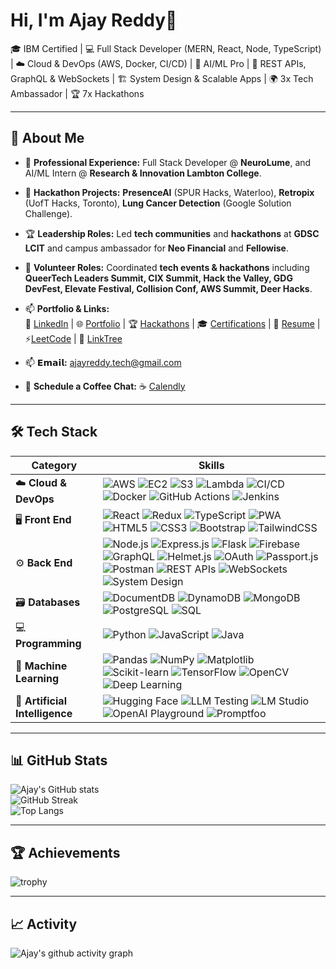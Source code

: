# Hi, I'm Ajay Reddy👋  

🎓 IBM Certified | 💻 Full Stack Developer (MERN, React, Node, TypeScript) | ☁️ Cloud & DevOps (AWS, Docker, CI/CD) | 🤖 AI/ML Pro | 🔗 REST APIs, GraphQL & WebSockets | 🏗️ System Design & Scalable Apps | 🌍 3x Tech Ambassador | 🏆 7x Hackathons 

---

## 🚀 About Me
- 💼 **Professional Experience:** Full Stack Developer @ **NeuroLume**, and AI/ML Intern @ **Research & Innovation Lambton College**.  
- 🚀 **Hackathon Projects:** **PresenceAI** (SPUR Hacks, Waterloo), **Retropix** (UofT Hacks, Toronto), **Lung Cancer Detection** (Google Solution Challenge).  
- 🏆 **Leadership Roles:** Led **tech communities** and **hackathons** at **GDSC LCIT** and campus ambassador for **Neo Financial** and **Fellowise**.  
- 🤝 **Volunteer Roles:** Coordinated **tech events & hackathons** including **QueerTech Leaders Summit, CIX Summit, Hack the Valley, GDG DevFest, Elevate Festival, Collision Conf, AWS Summit, Deer Hacks**.

- 📫 **Portfolio & Links:**  
  💼 [LinkedIn](https://www.linkedin.com/in/ajayreddytech/) | 🌐 [Portfolio](https://ajayhackz.netlify.app/) | 🏆 [Hackathons](https://ajayhacks.netlify.app/) | 🎓 [Certifications](https://drive.google.com/drive/folders/1UURMV6IbZpyhE84iOi6OcfKV76dvTlB7?usp=sharing) | 📄 [Resume](https://tinyurl.com/2dbh8v95) | ⚡[LeetCode](https://leetcode.com/u/_ajayreddytech/) | 🔗 [LinkTree](https://linktr.ee/ajayreddytech)

- 📫 **𝗘𝗺𝗮𝗶𝗹:** ajayreddy.tech@gmail.com
- 📅 **Schedule a Coffee Chat:** ☕ [Calendly](https://calendly.com/ajayreddytech)


---

## 🛠 Tech Stack  

| **Category** | **Skills** |
|--------------|------------|
| ☁️ **Cloud & DevOps** | ![AWS](https://img.shields.io/badge/-AWS-05122A?logo=amazon-aws) ![EC2](https://img.shields.io/badge/-EC2-05122A?logo=amazon-aws) ![S3](https://img.shields.io/badge/-S3-05122A?logo=amazon-s3) ![Lambda](https://img.shields.io/badge/-Lambda-05122A?logo=aws-lambda) ![CI/CD](https://img.shields.io/badge/-CI%2FCD-05122A?logo=githubactions) ![Docker](https://img.shields.io/badge/-Docker-05122A?logo=docker) ![GitHub Actions](https://img.shields.io/badge/-GitHub%20Actions-05122A?logo=githubactions) ![Jenkins](https://img.shields.io/badge/-Jenkins-05122A?logo=jenkins) |
| 🖥️ **Front End** | ![React](https://img.shields.io/badge/-React-05122A?logo=react) ![Redux](https://img.shields.io/badge/-Redux-05122A?logo=redux) ![TypeScript](https://img.shields.io/badge/-TypeScript-05122A?logo=typescript) ![PWA](https://img.shields.io/badge/-PWA-05122A?logo=pwa) ![HTML5](https://img.shields.io/badge/-HTML5-05122A?logo=html5) ![CSS3](https://img.shields.io/badge/-CSS3-05122A?logo=css3) ![Bootstrap](https://img.shields.io/badge/-Bootstrap-05122A?logo=bootstrap) ![TailwindCSS](https://img.shields.io/badge/-TailwindCSS-05122A?logo=tailwind-css) |
| ⚙️ **Back End** | ![Node.js](https://img.shields.io/badge/-Node.js-05122A?logo=node.js) ![Express.js](https://img.shields.io/badge/-Express.js-05122A?logo=express) ![Flask](https://img.shields.io/badge/-Flask-05122A?logo=flask) ![Firebase](https://img.shields.io/badge/-Firebase-05122A?logo=firebase) ![GraphQL](https://img.shields.io/badge/-GraphQL-05122A?logo=graphql) ![Helmet.js](https://img.shields.io/badge/-Helmet.js-05122A?logo=node.js) ![OAuth](https://img.shields.io/badge/-OAuth-05122A?logo=auth0) ![Passport.js](https://img.shields.io/badge/-Passport.js-05122A?logo=passport) ![Postman](https://img.shields.io/badge/-Postman-05122A?logo=postman) ![REST APIs](https://img.shields.io/badge/-REST%20APIs-05122A?logo=api) ![WebSockets](https://img.shields.io/badge/-WebSockets-05122A?logo=socket.io) ![System Design](https://img.shields.io/badge/-System%20Design-05122A?logo=arch-linux) |
| 🗃️ **Databases** | ![DocumentDB](https://img.shields.io/badge/-DocumentDB-05122A?logo=amazon-dynamodb) ![DynamoDB](https://img.shields.io/badge/-DynamoDB-05122A?logo=amazondynamodb) ![MongoDB](https://img.shields.io/badge/-MongoDB-05122A?logo=mongodb) ![PostgreSQL](https://img.shields.io/badge/-PostgreSQL-05122A?logo=postgresql) ![SQL](https://img.shields.io/badge/-SQL-05122A?logo=sqlite) |
| 💻 **Programming** | ![Python](https://img.shields.io/badge/-Python-05122A?logo=python) ![JavaScript](https://img.shields.io/badge/-JavaScript-05122A?logo=javascript) ![Java](https://img.shields.io/badge/-Java-05122A?logo=java) |
| 🧠 **Machine Learning** | ![Pandas](https://img.shields.io/badge/-Pandas-05122A?logo=pandas) ![NumPy](https://img.shields.io/badge/-NumPy-05122A?logo=numpy) ![Matplotlib](https://img.shields.io/badge/-Matplotlib-05122A?logo=python) ![Scikit-learn](https://img.shields.io/badge/-Scikit--learn-05122A?logo=scikitlearn) ![TensorFlow](https://img.shields.io/badge/-TensorFlow-05122A?logo=tensorflow) ![OpenCV](https://img.shields.io/badge/-OpenCV-05122A?logo=opencv) ![Deep Learning](https://img.shields.io/badge/-Deep%20Learning-05122A?logo=tensorflow) |
| 🤖 **Artificial Intelligence** | ![Hugging Face](https://img.shields.io/badge/-HuggingFace-05122A?logo=huggingface) ![LLM Testing](https://img.shields.io/badge/-LLM%20Testing-05122A?logo=openai) ![LM Studio](https://img.shields.io/badge/-LM%20Studio-05122A?logo=ai) ![OpenAI Playground](https://img.shields.io/badge/-OpenAI%20Playground-05122A?logo=openai) ![Promptfoo](https://img.shields.io/badge/-Promptfoo-05122A?logo=openai) |


---

## 📊 GitHub Stats
![Ajay's GitHub stats](https://github-readme-stats.vercel.app/api?username=ajayreddytech&show_icons=true&theme=tokyonight)  
![GitHub Streak](https://streak-stats.demolab.com/?user=ajayreddytech&theme=tokyonight)  
![Top Langs](https://github-readme-stats.vercel.app/api/top-langs/?username=ajayreddytech&layout=compact&theme=tokyonight)  

---

## 🏆 Achievements
![trophy](https://github-profile-trophy.vercel.app/?username=ajayreddytech&theme=tokyonight&margin-w=10&margin-h=10)

---

## 📈 Activity
![Ajay's github activity graph](https://github-readme-activity-graph.vercel.app/graph?username=ajayreddytech&theme=tokyo-night&range=year)

